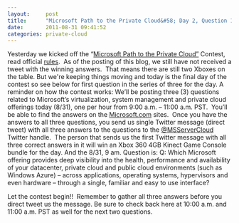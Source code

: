 ```yaml
---
layout:     post
title:      "Microsoft Path to the Private Cloud&#58; Day 2, Question 1"
date:       2011-08-31 09:41:52
categories: private-cloud
---
```

Yesterday we kicked off the “[Microsoft Path to the Private Cloud”](http://bit.ly/q1kpZg) Contest, read official [rules](http://bit.ly/pGlJmT).  As of the posting of this blog, we still have not received a tweet with the winning answers.  That means there are still two Xboxes on the table. But we're keeping things moving and today is the final day of the contest so see below for first question in the series of three for the day. A reminder on how the contest works: We’ll be posting three (3) questions related to Microsoft’s virtualization, system management and private cloud offerings today (8/31), one per hour from 9:00 a.m. – 11:00 a.m. PST.  You’ll be able to find the answers on the [Microsoft.com](http://bit.ly/roPfDJ) sites.  Once you have the answers to all three questions, you send us single Twitter message (direct tweet) with all three answers to the questions to the [@MSServerCloud](http://bit.ly/ouOZlj) Twitter handle.  The person that sends us the first Twitter message with all three correct answers in it will win an Xbox 360 4GB Kinect Game Console bundle for the day. And the 8/31, 9 am. Question is: Q: Which Microsoft offering provides deep visibility into the health, performance and availability of your datacenter, private cloud and public cloud environments (such as Windows Azure) – across applications, operating systems, hypervisors and even hardware – through a single, familiar and easy to use interface? 

Let the contest begin!!  Remember to gather all three answers before you direct tweet us the message. Be sure to check back here at 10:00 a.m. and 11:00 a.m. PST as well for the next two questions.
